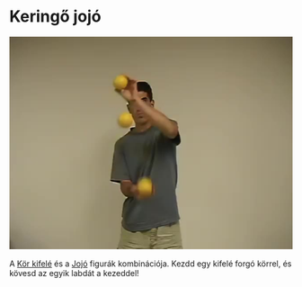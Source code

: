 # Keringő jojó

![yo-yoorbit](/resources/videos/poster/yo-yoorbit.jpg)

A [Kör kifelé](kor-kifele.md) és a [Jojó](jojo.md) figurák kombinációja. Kezdd egy kifelé forgó körrel, és kövesd az egyik labdát a kezeddel!


